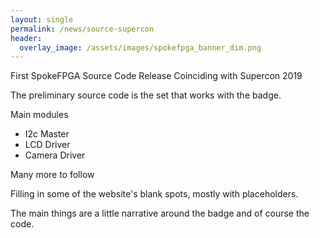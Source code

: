```yaml
---
layout: single
permalink: /news/source-supercon
header:
  overlay_image: /assets/images/spokefpga_banner_dim.png
---
```


First SpokeFPGA Source Code Release Coinciding with Supercon 2019

The preliminary source code is the set that works with the badge.

Main modules

- I2c Master
- LCD Driver
- Camera Driver

Many more to follow

Filling in some of the website's blank spots, mostly with placeholders.

The main things are a little narrative around the badge and of course the code.
